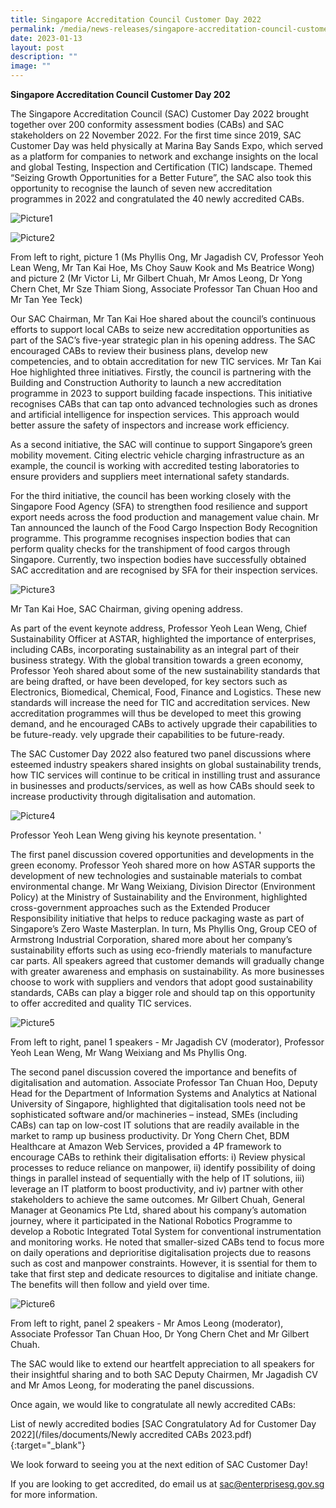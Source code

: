 ```yaml
---
title: Singapore Accreditation Council Customer Day 2022
permalink: /media/news-releases/singapore-accreditation-council-customer-day-2022/
date: 2023-01-13
layout: post
description: ""
image: ""
---
```

**Singapore Accreditation Council Customer Day 202**

The Singapore Accreditation Council (SAC) Customer Day 2022 brought together over 200 conformity assessment bodies (CABs) and SAC stakeholders on 22 November 2022. For the first time since 2019, SAC Customer Day was held physically at Marina Bay Sands Expo, which served as a platform for companies to network and exchange insights on the local and global Testing, Inspection and Certification (TIC) landscape. Themed “Seizing Growth Opportunities for a Better Future”, the SAC also took this opportunity to recognise the launch of seven new accreditation programmes in 2022 and congratulated the 40 newly accredited CABs. 


![Picture1](/images/press-release/photos/Picture1.jpg)

![Picture2](/images/press-release/photos/Picture2.jpg)



  From left to right, picture 1 (Ms Phyllis Ong, Mr Jagadish CV, Professor Yeoh Lean Weng, Mr Tan Kai Hoe, Ms Choy Sauw Kook and Ms Beatrice Wong) and picture 2 (Mr Victor Li, Mr Gilbert Chuah, Mr Amos Leong, Dr Yong Chern Chet, Mr Sze Thiam Siong, Associate Professor Tan Chuan Hoo and Mr Tan Yee Teck)


Our SAC Chairman, Mr Tan Kai Hoe shared about the council’s continuous efforts to support local CABs to seize new accreditation opportunities as part of the SAC’s five-year strategic plan in his opening address. The SAC encouraged CABs to review their business plans, develop new competencies, and to obtain accreditation for new TIC services. Mr Tan Kai Hoe highlighted three initiatives. Firstly, the council is partnering with the Building and Construction Authority to launch a new accreditation programme in 2023 to support building facade inspections. This initiative recognises CABs that can tap onto advanced technologies such as drones and artificial intelligence for inspection services. This approach would better assure the safety of inspectors and increase work efficiency. 


As a second initiative, the SAC will continue to support Singapore’s green mobility movement. Citing electric vehicle charging infrastructure as an example, the council is working with accredited testing laboratories to ensure providers and suppliers meet international safety standards. 


For the third initiative, the council has been working closely with the Singapore Food Agency (SFA) to strengthen food resilience and support export needs across the food production and management value chain. Mr Tan announced the launch of the Food Cargo Inspection Body Recognition programme. This programme recognises inspection bodies that can perform quality checks for the transhipment of food cargos through Singapore. Currently, two inspection bodies have successfully obtained SAC accreditation and are recognised by SFA for their inspection services. 


![Picture3](/images/press-release/photos/Picture3.jpg)

Mr Tan Kai Hoe, SAC Chairman, giving opening address.


As part of the event keynote address, Professor Yeoh Lean Weng, Chief Sustainability Officer at ASTAR, highlighted the importance of enterprises, including CABs, incorporating sustainability as an integral part of their business strategy. With the global transition towards a green economy, Professor Yeoh shared about some of the new sustainability standards that are being drafted, or have been developed, for key sectors such as Electronics, Biomedical, Chemical, Food, Finance and Logistics. These new standards will increase the need for TIC and accreditation services. New accreditation programmes will thus be developed to meet this growing demand, and he encouraged CABs to actively upgrade their capabilities to be future-ready. vely upgrade their capabilities to be future-ready. 


The SAC Customer Day 2022 also featured two panel discussions where esteemed industry speakers shared insights on global sustainability trends, how TIC services will continue to be critical in instilling trust and assurance in businesses and products/services, as well as how 
CABs should seek to increase productivity through digitalisation and automation.


![Picture4](/images/press-rease/photos/Picture4.jpg)
 
   
 Professor Yeoh Lean Weng giving his keynote presentation.
'


The first panel discussion covered opportunities and developments in the green economy. Professor Yeoh shared more on how ASTAR supports the development of new technologies and sustainable materials to combat environmental change. Mr Wang Weixiang, Division Director (Environment Policy) at the Ministry of Sustainability and the Environment, highlighted cross-government approaches such as the Extended Producer Responsibility initiative that helps to reduce packaging waste as part of Singapore’s Zero Waste Masterplan. In turn, Ms Phyllis Ong, Group CEO of Armstrong Industrial Corporation, shared more about her company’s sustainability efforts such as using eco-friendly materials to manufacture car parts. All speakers agreed that customer demands will gradually change with greater awareness and emphasis on sustainability. As more businesses choose to work with suppliers and vendors that adopt good sustainability standards, CABs can play a bigger role and should tap on this opportunity to offer accredited and quality TIC services.  


![Picture5](/images/press-release/photos/Picture5.jpg)


From left to right, panel 1 speakers - Mr Jagadish CV (moderator), Professor Yeoh Lean Weng, Mr Wang Weixiang and Ms Phyllis Ong.


The second panel discussion covered the importance and benefits of digitalisation and automation. Associate Professor Tan Chuan Hoo, Deputy Head for the Department of Information Systems and Analytics at National University of Singapore, highlighted that digitalisation tools need not be sophisticated software and/or machineries – instead, SMEs (including CABs) can tap on low-cost IT solutions that are readily available in the market to ramp up business productivity. Dr Yong Chern Chet, BDM Healthcare at Amazon Web Services, provided a 4P framework to encourage CABs to rethink their digitalisation efforts: i) Review physical processes to reduce reliance on manpower, ii) identify possibility of doing things in parallel instead of sequentially with the help of IT solutions, iii) leverage an IT platform to boost productivity, and iv) partner with other stakeholders to achieve the same outcomes. Mr Gilbert Chuah, General Manager at Geonamics Pte Ltd, shared about his company’s automation journey, where it participated in the National Robotics Programme to develop a Robotic Integrated Total System for conventional instrumentation and monitoring works. He noted that smaller-sized CABs tend to focus more on daily operations and deprioritise digitalisation projects due to reasons such as cost and manpower constraints. However, it is ssential for them to take that first step and dedicate resources to digitalise and initiate change. The benefits will then follow and yield over time. 

![Picture6](/images/press-release/photos/Picture6.jpg)


From left to right, panel 2 speakers - Mr Amos Leong (moderator), Associate Professor Tan Chuan Hoo, Dr Yong Chern Chet and Mr Gilbert Chuah.





The SAC would like to extend our heartfelt appreciation to all speakers for their insightful sharing and to both SAC Deputy Chairmen, Mr Jagadish CV and Mr Amos Leong, for moderating the panel discussions.

Once again, we would like to congratulate all newly accredited CABs: 

List of newly accredited bodies 
\[SAC Congratulatory Ad for Customer Day 2022\](/files/documents/Newly accredited CABs 2023.pdf){:target="\_blank"} 



We look forward to seeing you at the next edition of SAC Customer Day!

If you are looking to get accredited, do email us at sac@enterprisesg.gov.sg for more information.